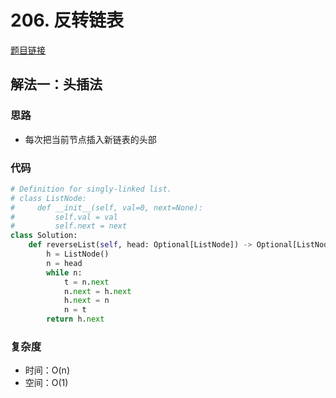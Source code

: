 # 206. 反转链表

[题目链接](https://leetcode.cn/problems/reverse-linked-list/description/)

## 解法一：头插法

### 思路

- 每次把当前节点插入新链表的头部

### 代码

```py
# Definition for singly-linked list.
# class ListNode:
#     def __init__(self, val=0, next=None):
#         self.val = val
#         self.next = next
class Solution:
    def reverseList(self, head: Optional[ListNode]) -> Optional[ListNode]:
        h = ListNode()
        n = head
        while n:
            t = n.next
            n.next = h.next
            h.next = n
            n = t
        return h.next
```

### 复杂度

- 时间：O(n)
- 空间：O(1)
